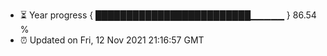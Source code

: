 - ⏳ Year progress { █████████████████████████▁▁▁▁▁ } 86.54 %
- ⏰ Updated on Fri, 12 Nov 2021 21:16:57 GMT

